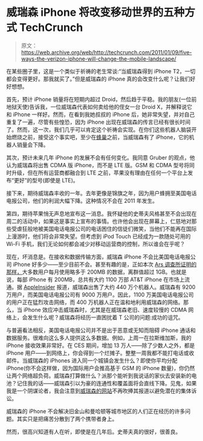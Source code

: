# 威瑞森 iPhone 将改变移动世界的五种方式 TechCrunch

> 原文：<https://web.archive.org/web/http://techcrunch.com/2011/01/09/five-ways-the-verizon-iphone-will-change-the-mobile-landscape/>

在某些圈子里，这是一个类似于祈祷的老生常谈:“当威瑞森得到 iPhone T2，一切都会变得更好。那我就买了。”但是威瑞森的 iPhone 真的会改变什么呢？让我们好好想想。

首先，预计 iPhone 销量将在短期内超过 Droid，然后趋于平稳。我的朋友(一位前地狱天使)告诉我，一位威瑞森代表如何卖给他的侄女一台 Droid X，并解释说它和 iPhone 一样好。然而，在看到我她叔叔的 iPhone 后，她非常失望，并对自己重复了一遍，尽管有些惶恐，因为 iPhone 出现在威瑞森的传言已经有很长时间了。然而，这一次，我们几乎可以肯定这个祈祷会实现。在你们这些机器人脑袋开始燃烧之前，接受这个事实吧，至少在[蜂巢](https://web.archive.org/web/20230202234351/http://crunchgear.com/search/Honeycomb)之前，当威瑞森有了 iPhone，它的机器人销量会下降。

其次，预计未来几年 iPhone 的发展不会有任何变化。我同意 Gruber 的观点，他认为威瑞森将出售 CDMA 版 iPhone，而不是 LTE 版。GSM 和 CDMA 型号将同时升级，但在所有运营商都融合到 LTE 之前，苹果没有理由在任何一个平台上发布“更好”的型号(即使是 LTE)。

接下来，期待威瑞森丰收的一年。去年更像是锦旗之年，因为用户蜂拥至美国电话电报公司，他们的利润大幅下降。这种情况不会在 2011 年发生。

第四，期待苹果悄无声息地宣布这一消息。我怀疑他的史蒂夫风格甚至不会出现在周二的活动中，如果这是事实上宣布的事情。也许他会出现在屏幕上，仁慈地对那些受虐狂般地被美国电话电报公司的电话困住的信徒们微笑，当他们不能再在国际上漫游时，他们将会非常失望。但考虑到 iPod Touch 已经成为一款随处可用的 Wi-Fi 手机，我们无论如何都会减少对移动运营商的控制，所以谁会在乎呢？

现在，坏消息是。在接收和数据传输方面，威瑞森 iPhone 不会比美国电话电报公司 iPhone 好多少——至少目前不会。甚至有趣的是，正如本次 [Ars 调查所证明的那样，](https://web.archive.org/web/20230202234351/http://arstechnica.com/telecom/news/2010/06/iphone-data-usage-we-show-you-ours-please-show-us-yours.ars)大多数用户每月使用略多于 200MB 的数据，离群值超过 1GB。也就是说，每部 iPhone 有 200MB，总共有大约 1100 万部 AT&T iPhone 在市场上流通。据 [AppleInsider](https://web.archive.org/web/20230202234351/http://www.appleinsider.com/articles/10/12/13/androids_weak_sales_drive_verizon_toward_apples_iphone.html) 报道，威瑞森出售了大约 440 万个机器人。威瑞森有 9200 万用户，而美国电话电报公司有 9000 万用户。因此，1100 万美国电话电报公司的用户正在猛烈攻击网络，而 400 万机器人正在温和地利用威瑞森的网络。那么，当 iPhone 效应冲击威瑞森时，尤其是在威瑞森老旧、速度较慢的 CDMA 网络上，会发生什么呢？威瑞森将经历一直困扰着 T 公司的问题:成功的诅咒。

与普遍看法相反，美国电话电报公司并不是出于恶意或无知而阻碍 iPhone 通话和数据服务。很难向这么多人提供这么多数据。例如，上周一在拉斯维加斯，我的 iPhone 接收效果非常好。在 CES 期间，增加 13 万人——除了少数人之外，都是 iPhone 用户——到网络上，你会得到一个烂摊子。整整一周我都不能打电话或收邮件。当威瑞森的 iPhones 进入同一个城镇会发生什么？即使你平均分配 iPhone(你不会这样做，因为国际用户会推高基于 GSM 的 iPhone 数量)，你仍然让两个网络超负荷。威瑞森打算做什么？派那个能听到我说话的家伙去安装新的电池？记住我的话——威瑞森引以为豪的连通性和覆盖面将会直线下降。见鬼，如果我是一个阴谋论者，我会注意到[威瑞森的网站](https://web.archive.org/web/20230202234351/http://www.verizonwireless.com/b2c/index.html)不再吹捧其报道以避免潜在的集体诉讼。

威瑞森的 iPhone 不会解决旧金山和曼哈顿等城市地区的人们正在经历的许多问题。其实只是把痛苦分散到了两个携带者身上。

然而，很高兴知道有人在听，即使是在几年后。史蒂夫真的很好，很善良。